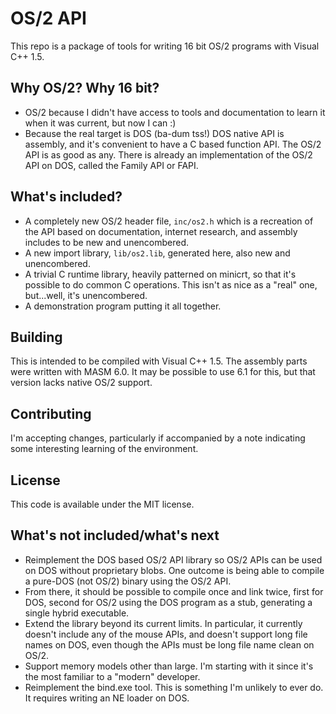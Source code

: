 # OS/2 API

This repo is a package of tools for writing 16 bit OS/2 programs with Visual C++ 1.5.

## Why OS/2? Why 16 bit?

- OS/2 because I didn't have access to tools and documentation to learn it when it was current, but now I can :)
- Because the real target is DOS (ba-dum tss!)  DOS native API is assembly, and it's convenient to have a C based function API.  The OS/2 API is as good as any.  There is already an implementation of the OS/2 API on DOS, called the Family API or FAPI.

## What's included?

- A completely new OS/2 header file, `inc/os2.h` which is a recreation of the API based on documentation, internet research, and assembly includes to be new and unencombered.
- A new import library, `lib/os2.lib`, generated here, also new and unencombered.
- A trivial C runtime library, heavily patterned on minicrt, so that it's possible to do common C operations.  This isn't as nice as a "real" one, but...well, it's unencombered.
- A demonstration program putting it all together.

## Building

This is intended to be compiled with Visual C++ 1.5.   The assembly parts were written with MASM 6.0.  It may be possible to use 6.1 for this, but that version lacks native OS/2 support.

## Contributing

I'm accepting changes, particularly if accompanied by a note indicating some interesting learning of the environment.

## License

This code is available under the MIT license.

## What's not included/what's next

- Reimplement the DOS based OS/2 API library so OS/2 APIs can be used on DOS without proprietary blobs.  One outcome is being able to compile a pure-DOS (not OS/2) binary using the OS/2 API.
- From there, it should be possible to compile once and link twice, first for DOS, second for OS/2 using the DOS program as a stub, generating a single hybrid executable.
- Extend the library beyond its current limits.  In particular, it currently doesn't include any of the mouse APIs, and doesn't support long file names on DOS, even though the APIs must be long file name clean on OS/2.
- Support memory models other than large.  I'm starting with it since it's the most familiar to a "modern" developer.
- Reimplement the bind.exe tool.  This is something I'm unlikely to ever do.  It requires writing an NE loader on DOS.
